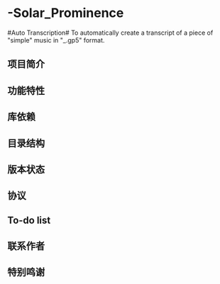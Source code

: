 # -Solar_Prominence
#Auto Transcription# To automatically create a transcript of a piece of "simple" music in "_.gp5" format.  

## 项目简介  

## 功能特性  

## 库依赖  

## 目录结构  

## 版本状态  

## 协议  

## To-do list  

## 联系作者  

## 特别鸣谢  
